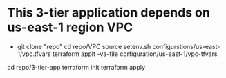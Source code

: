 # This 3-tier application depends on us-east-1 region VPC

* git clone "repo"
cd repo/VPC
source setenv.sh configurstions/us-east-1/vpc.tfvars
terraform applt -va-file corfiguration/us-east-1/vpc-tfvars


cd repo/3-tier-app
terraform init
terraform apply